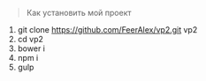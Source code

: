 > Как установить мой проект

1. git clone https://github.com/FeerAlex/vp2.git vp2
2. cd vp2
3. bower i
4. npm i
5. gulp